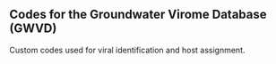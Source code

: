 ## Codes for the Groundwater Virome Database (GWVD)
Custom codes used for viral identification and host assignment.
